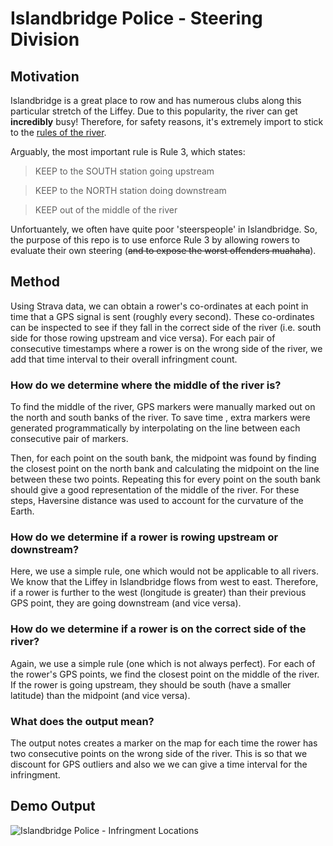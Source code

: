 # Islandbridge Police - Steering Division
## Motivation
Islandbridge is a great place to row and has numerous clubs along this particular stretch of the Liffey. Due to this popularity, the river can get **incredibly** busy! Therefore, for safety reasons, it's extremely import to stick to the [rules of the river](https://github.com/patrickmoreauxp/islandbridge_river_police/blob/master/data/islandbridge_river_rules.png). 

Arguably, the most important rule is Rule 3, which states:
 
> KEEP to the SOUTH station going upstream

> KEEP to the NORTH station doing downstream

> KEEP out of the middle of the river

Unfortuantely, we often have quite poor 'steerspeople' in Islandbridge. So, the purpose of this repo is to use enforce Rule 3 by allowing rowers to evaluate their own steering (~~and to expose the worst offenders muahaha~~).

## Method
Using Strava data, we can obtain a rower's co-ordinates at each point in time that a GPS signal is sent (roughly every second). These co-ordinates can be inspected to see if they fall in the correct side of the river (i.e. south side for those rowing upstream and vice versa). For each pair of consecutive timestamps where a rower is on the wrong side of the river, we add that time interval to their overall infringment count. 

### How do we determine where the middle of the river is?
To find the middle of the river, GPS markers were manually marked out on the north and south banks of the river. To save time , extra markers were generated programmatically by interpolating on the line between each consecutive pair of markers. 

Then, for each point on the south bank, the midpoint was found by finding the closest point on the north bank and calculating the midpoint on the line between these two points. Repeating this for every point on the south bank should give a good representation of the middle of the river. For these steps, Haversine distance was used to account for the curvature of the Earth. 

### How do we determine if a rower is rowing upstream or downstream?
Here, we use a simple rule, one which would not be applicable to all rivers. We know that the Liffey in Islandbridge flows from west to east. Therefore, if a rower is further to the west (longitude is greater) than their previous GPS point, they are going downstream (and vice versa). 

### How do we determine if a rower is on the correct side of the river?
Again, we use a simple rule (one which is not always perfect). For each of the rower's GPS points, we find the closest point on the middle of the river. If the rower is going upstream, they should be south (have a smaller latitude) than the midpoint (and vice versa).

### What does the output mean?
The output notes creates a marker on the map for each time the rower has two consecutive points on the wrong side of the river. This is so that we discount for GPS outliers and also we we can give a time interval for the infringment.

## Demo Output
![Islandbridge Police - Infringment Locations](https://github.com/patrickmoreauxp/islandbridge_river_police/blob/master/data/infringement_locations.gif)

